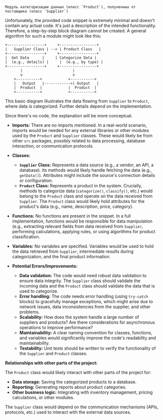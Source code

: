 ```
Модуль категоризации данных (класс `Product`), полученных от поставщика (класс `Supplier`)
```

**<algorithm>**

Unfortunately, the provided code snippet is extremely minimal and doesn't contain any actual code.  It's just a description of the intended functionality.  Therefore, a step-by-step block diagram cannot be created.  A general algorithm for such a module might look like this:

```
+-----------------+     +-----------------+
|   Supplier Class | --> | Product Class   |
+-----------------+     +-----------------+
|  Get Data      |     | Categorize Data |
|  (e.g., details) |     |  (e.g., by type) |
+-----------------+     +-----------------+
       |                       |
       v                       v
    +-----------+            +-----------+
    |   Output   |------------>| Output   |
    |  Product  |            |  Product  |
    +-----------+            +-----------+
```

This basic diagram illustrates the data flowing from `Supplier` to `Product`, where data is categorized.  Further details depend on the implementation.


**<explanation>**

Since there's no code, the explanation will be more conceptual.

* **Imports:**  There are no imports mentioned.  In a real-world scenario, imports would be needed for any external libraries or other modules used by the `Product` and `Supplier` classes. These would likely be from other `src` packages, possibly related to data processing, database interaction, or communication protocols.


* **Classes:**
    * **`Supplier` Class:**  Represents a data source (e.g., a vendor, an API, a database).  Its methods would likely handle fetching the data (e.g., `getData()`).  Attributes might include the source's connection details or configuration.
    * **`Product` Class:**  Represents a product in the system.  Crucially, methods to categorize data (`categorize()`, `classify()`, etc.) would belong to the `Product` class and operate on the data received from `Supplier`.  The `Product` class would likely hold attributes for the product's data (e.g., name, description, price, category).


* **Functions:**  No functions are present in the snippet. In a full implementation, functions would be responsible for data manipulation (e.g., extracting relevant fields from data received from `Supplier`, performing calculations, applying rules, or using algorithms for product classification.


* **Variables:**  No variables are specified.  Variables would be used to hold the data retrieved from `Supplier`, intermediate results during categorization, and the final product information.


* **Potential Errors/Improvements:**
    * **Data validation:** The code would need robust data validation to ensure data integrity.  The `Supplier` class should validate the incoming data and the `Product` class should validate the data that is used to categorize.
    * **Error handling:** The code needs error handling (using `try-catch` blocks) to gracefully manage exceptions, which might arise due to network issues, data inconsistencies from the supplier, and other problems.
    * **Scalability:**  How does the system handle a large number of suppliers and products?  Are there considerations for asynchronous operations to improve performance?
    * **Maintainability:**  A clear naming convention for classes, functions, and variables would significantly improve the code's readability and maintainability.
    * **Testability:** Unit tests should be written to verify the functionality of the `Supplier` and `Product` classes.


**Relationships with other parts of the project:**

The `Product` class would likely interact with other parts of the project for:

* **Data storage:** Saving the categorized products to a database.
* **Reporting:** Generating reports about product categories.
* **Other business logic:** Integrating with inventory management, pricing calculations, or other modules.

The `Supplier` class would depend on the communication mechanisms (APIs, protocols, etc.) used to interact with the external data sources.